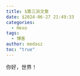 ```yaml
---
title: $第三派文章
date: $2024-06-27 21:49:33
categories:
  - Hexo
tags:
  - 博客
author: medasz
toc: "true"
---
```

你好，世界！